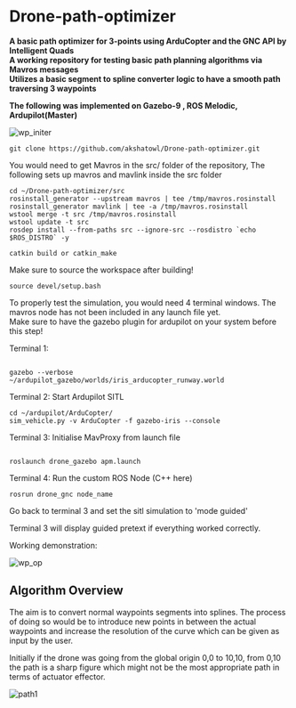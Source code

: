 # Drone-path-optimizer


**A basic path optimizer for 3-points using ArduCopter and the GNC API by Intelligent Quads**  
**A working repository for testing basic path planning algorithms via Mavros messages**  
**Utilizes a basic segment to spline converter logic to have a smooth path traversing 3 waypoints**  

**The following was implemented on Gazebo-9 , ROS Melodic, Ardupilot(Master)**


![wp_initer](https://user-images.githubusercontent.com/58850654/133084315-95d7f1f7-9760-4178-8e1d-8225866d836a.gif)
```
git clone https://github.com/akshatowl/Drone-path-optimizer.git
```

You would need to get Mavros in the src/ folder of the repository, The following sets up mavros and mavlink inside the src folder

```
cd ~/Drone-path-optimizer/src  
rosinstall_generator --upstream mavros | tee /tmp/mavros.rosinstall  
rosinstall_generator mavlink | tee -a /tmp/mavros.rosinstall  
wstool merge -t src /tmp/mavros.rosinstall  
wstool update -t src  
rosdep install --from-paths src --ignore-src --rosdistro `echo $ROS_DISTRO` -y  

catkin build or catkin_make  
```


Make sure to source the workspace after building!  

```  
source devel/setup.bash  
```


To properly test the simulation, you would need 4 terminal windows. The mavros node has not been included in any launch file yet.    
Make sure to have the gazebo plugin for ardupilot on your system before this step!    

Terminal 1:   

```

gazebo --verbose ~/ardupilot_gazebo/worlds/iris_arducopter_runway.world  
```

Terminal 2: Start Ardupilot SITL  

```
cd ~/ardupilot/ArduCopter/
sim_vehicle.py -v ArduCopter -f gazebo-iris --console  
```  

Terminal 3: Initialise MavProxy from launch file  

```  

roslaunch drone_gazebo apm.launch  
```  

Terminal 4: Run the custom ROS Node (C++ here)  

```  
rosrun drone_gnc node_name  
```  

Go back to terminal 3 and set the sitl simulation to 'mode guided' 

Terminal 3 will display guided pretext if everything worked correctly.



Working demonstration:  



![wp_op](https://user-images.githubusercontent.com/58850654/133066547-b6e6cad2-b5d3-4d45-8490-7d623af8ac8f.gif)


## Algorithm Overview

 The aim is to convert normal waypoints segments into splines. The process of doing so would be to introduce new points in between the actual waypoints and increase the resolution of the curve which can be given as input by the user.
 
 
Initially if the drone was going from the global origin 0,0 to 10,10, from 0,10 the path is a sharp figure which might not be the most appropriate path in terms of actuator effector.



![path1](https://user-images.githubusercontent.com/58850654/134451058-06b138db-d5cd-4a57-b1bb-0778b9a67095.png)









